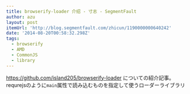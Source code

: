 ```yaml
---
title: browserify-loader 介绍 - 寸志 - SegmentFault
author: azu
layout: post
itemUrl: 'http://blog.segmentfault.com/zhicun/1190000000640242'
date: '2014-08-20T00:58:32.298Z'
tags:
  - browserify
  - AMD
  - CommonJS
  - library
---
```

https://github.com/island205/browserify-loader についての紹介記事。
requrejsのように`main`属性で読み込むものを指定して使うローダーライブラリ
